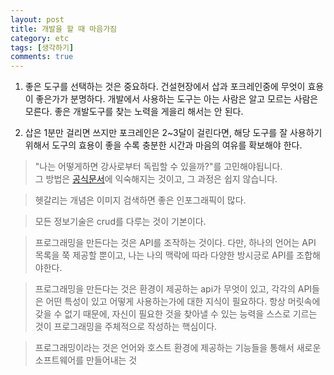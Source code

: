 ```yaml
---
layout: post
title: 개발을 할 때 마음가짐
category: etc
tags: [생각하기]
comments: true
---
```


1. 좋은 도구를 선택하는 것은 중요하다. 건설현장에서 삽과 포크레인중에 무엇이 효용이 좋은가가 분명하다.
개발에서 사용하는 도구는 아는 사람은 알고 모르는 사람은 모른다. 좋은 개발도구를 찾는 노력을 게을리 해서는 안 된다.

2. 삽은 1분만 걸리면 쓰지만 포크레인은 2~3달이 걸린다면, 해당 도구를 잘 사용하기 위해서 도구의 효용이 좋을 수록
충분한 시간과 마음의 여유를 확보해야 한다.

> "나는 어떻게하면 강사로부터 독립할 수 있을까?"를 고민해야됩니다.  
> 그 방법은 [공식문서](https://ko.reactjs.org/)에 익숙해지는 것이고, 그 과정은 쉽지 않습니다.

> 헷갈리는 개념은 이미지 검색하면 좋은 인포그래픽이 많다.


> 모든 정보기술은 crud를 다루는 것이 기본이다.

> 프로그래밍을 만든다는 것은 API를 조작하는 것이다. 다만, 하나의 언어는 API 목록을 쭉 제공할 뿐이고, 나는 나의 맥락에 따라 다양한 방시긍로 API를 조합해야한다.

> 프로그래밍을 만든다는 것은 환경이 제공하는 api가 무엇이 있고, 각각의 API들은 어떤 특성이 있고 어떻게 사용하는가에 대한 지식이 필요하다. 항상 머릿속에 갖을 수 없기 때문에, 자신이 필요한 것을 찾아낼 수 있는 능력을 스스로 기르는 것이 프로그래밍을 주체적으로 작성하는 핵심이다.

> 프로그래밍이라는 것은 언어와 호스트 환경에 제공하는 기능들을 통해서 새로운 소프트웨어를 만들어내는 것